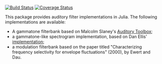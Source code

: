 [![Build Status](https://travis-ci.org/jfsantos/Auditory.jl.svg?branch=master)](https://travis-ci.org/jfsantos/Auditory.jl)
[![Coverage Status](https://coveralls.io/repos/jfsantos/Auditory.jl/badge.png?branch=master)](https://coveralls.io/r/jfsantos/Auditory.jl?branch=master)

This package provides auditory filter implementations in Julia. The following implementations are available:

- A gammatone filterbank based on Malcolm Slaney's [Auditory Toolbox](https://engineering.purdue.edu/~malcolm/interval/1998-010/);
- a gammatone-like spectrogram implementation, based on Dan Ellis' [implementation](http://www.ee.columbia.edu/ln/rosa/matlab/gammatonegram/);
- a modulation filterbank based on the paper titled "Characterizing frequency selectivity for envelope
fluctuations" (2000), by Ewert and Dau. 
